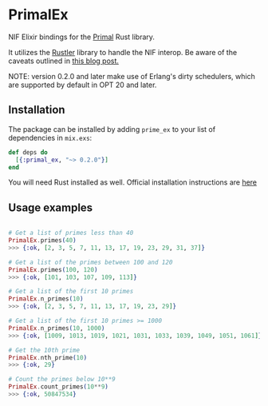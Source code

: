 # PrimalEx

NIF Elixir bindings for the [Primal](https://github.com/huonw/primal) Rust library.

It utilizes the [Rustler](https://github.com/hansihe/rustler) library to handle the NIF interop. Be aware of the caveats outlined in [this blog post.](http://hansihe.com/2017/02/05/rustler-safe-erlang-elixir-nifs-in-rust.html)

NOTE: version 0.2.0 and later make use of Erlang's dirty schedulers, which are supported by default in OPT 20 and later.

## Installation
The package can be installed
by adding `prime_ex` to your list of dependencies in `mix.exs`:

```elixir
def deps do
  [{:primal_ex, "~> 0.2.0"}]
end
```

You will need Rust installed as well. Official installation instructions are [here](https://www.rust-lang.org/en-US/install.html)

## Usage examples

```elixir

# Get a list of primes less than 40
PrimalEx.primes(40)
>>> {:ok, [2, 3, 5, 7, 11, 13, 17, 19, 23, 29, 31, 37]}

# Get a list of the primes between 100 and 120
PrimalEx.primes(100, 120)
>>> {:ok, [101, 103, 107, 109, 113]}

# Get a list of the first 10 primes
PrimalEx.n_primes(10)
>>> {:ok, [2, 3, 5, 7, 11, 13, 17, 19, 23, 29]}

# Get a list of the first 10 primes >= 1000
PrimalEx.n_primes(10, 1000)
>>> {:ok, [1009, 1013, 1019, 1021, 1031, 1033, 1039, 1049, 1051, 1061]}

# Get the 10th prime
PrimalEx.nth_prime(10)
>>> {:ok, 29}

# Count the primes below 10**9
PrimalEx.count_primes(10**9)
>>> {:ok, 50847534}


```

